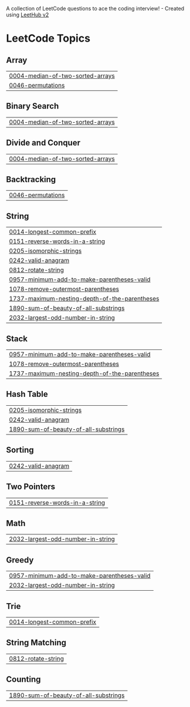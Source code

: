 A collection of LeetCode questions to ace the coding interview! - Created using [LeetHub v2](https://github.com/arunbhardwaj/LeetHub-2.0)
<!---LeetCode Topics Start-->
# LeetCode Topics
## Array
|  |
| ------- |
| [0004-median-of-two-sorted-arrays](https://github.com/MaiarunkumarK/LeetCode_Problems_Java/tree/master/0004-median-of-two-sorted-arrays) |
| [0046-permutations](https://github.com/MaiarunkumarK/LeetCode_Problems_Java/tree/master/0046-permutations) |
## Binary Search
|  |
| ------- |
| [0004-median-of-two-sorted-arrays](https://github.com/MaiarunkumarK/LeetCode_Problems_Java/tree/master/0004-median-of-two-sorted-arrays) |
## Divide and Conquer
|  |
| ------- |
| [0004-median-of-two-sorted-arrays](https://github.com/MaiarunkumarK/LeetCode_Problems_Java/tree/master/0004-median-of-two-sorted-arrays) |
## Backtracking
|  |
| ------- |
| [0046-permutations](https://github.com/MaiarunkumarK/LeetCode_Problems_Java/tree/master/0046-permutations) |
## String
|  |
| ------- |
| [0014-longest-common-prefix](https://github.com/MaiarunkumarK/LeetCode_Problems_Java/tree/master/0014-longest-common-prefix) |
| [0151-reverse-words-in-a-string](https://github.com/MaiarunkumarK/LeetCode_Problems_Java/tree/master/0151-reverse-words-in-a-string) |
| [0205-isomorphic-strings](https://github.com/MaiarunkumarK/LeetCode_Problems_Java/tree/master/0205-isomorphic-strings) |
| [0242-valid-anagram](https://github.com/MaiarunkumarK/LeetCode_Problems_Java/tree/master/0242-valid-anagram) |
| [0812-rotate-string](https://github.com/MaiarunkumarK/LeetCode_Problems_Java/tree/master/0812-rotate-string) |
| [0957-minimum-add-to-make-parentheses-valid](https://github.com/MaiarunkumarK/LeetCode_Problems_Java/tree/master/0957-minimum-add-to-make-parentheses-valid) |
| [1078-remove-outermost-parentheses](https://github.com/MaiarunkumarK/LeetCode_Problems_Java/tree/master/1078-remove-outermost-parentheses) |
| [1737-maximum-nesting-depth-of-the-parentheses](https://github.com/MaiarunkumarK/LeetCode_Problems_Java/tree/master/1737-maximum-nesting-depth-of-the-parentheses) |
| [1890-sum-of-beauty-of-all-substrings](https://github.com/MaiarunkumarK/LeetCode_Problems_Java/tree/master/1890-sum-of-beauty-of-all-substrings) |
| [2032-largest-odd-number-in-string](https://github.com/MaiarunkumarK/LeetCode_Problems_Java/tree/master/2032-largest-odd-number-in-string) |
## Stack
|  |
| ------- |
| [0957-minimum-add-to-make-parentheses-valid](https://github.com/MaiarunkumarK/LeetCode_Problems_Java/tree/master/0957-minimum-add-to-make-parentheses-valid) |
| [1078-remove-outermost-parentheses](https://github.com/MaiarunkumarK/LeetCode_Problems_Java/tree/master/1078-remove-outermost-parentheses) |
| [1737-maximum-nesting-depth-of-the-parentheses](https://github.com/MaiarunkumarK/LeetCode_Problems_Java/tree/master/1737-maximum-nesting-depth-of-the-parentheses) |
## Hash Table
|  |
| ------- |
| [0205-isomorphic-strings](https://github.com/MaiarunkumarK/LeetCode_Problems_Java/tree/master/0205-isomorphic-strings) |
| [0242-valid-anagram](https://github.com/MaiarunkumarK/LeetCode_Problems_Java/tree/master/0242-valid-anagram) |
| [1890-sum-of-beauty-of-all-substrings](https://github.com/MaiarunkumarK/LeetCode_Problems_Java/tree/master/1890-sum-of-beauty-of-all-substrings) |
## Sorting
|  |
| ------- |
| [0242-valid-anagram](https://github.com/MaiarunkumarK/LeetCode_Problems_Java/tree/master/0242-valid-anagram) |
## Two Pointers
|  |
| ------- |
| [0151-reverse-words-in-a-string](https://github.com/MaiarunkumarK/LeetCode_Problems_Java/tree/master/0151-reverse-words-in-a-string) |
## Math
|  |
| ------- |
| [2032-largest-odd-number-in-string](https://github.com/MaiarunkumarK/LeetCode_Problems_Java/tree/master/2032-largest-odd-number-in-string) |
## Greedy
|  |
| ------- |
| [0957-minimum-add-to-make-parentheses-valid](https://github.com/MaiarunkumarK/LeetCode_Problems_Java/tree/master/0957-minimum-add-to-make-parentheses-valid) |
| [2032-largest-odd-number-in-string](https://github.com/MaiarunkumarK/LeetCode_Problems_Java/tree/master/2032-largest-odd-number-in-string) |
## Trie
|  |
| ------- |
| [0014-longest-common-prefix](https://github.com/MaiarunkumarK/LeetCode_Problems_Java/tree/master/0014-longest-common-prefix) |
## String Matching
|  |
| ------- |
| [0812-rotate-string](https://github.com/MaiarunkumarK/LeetCode_Problems_Java/tree/master/0812-rotate-string) |
## Counting
|  |
| ------- |
| [1890-sum-of-beauty-of-all-substrings](https://github.com/MaiarunkumarK/LeetCode_Problems_Java/tree/master/1890-sum-of-beauty-of-all-substrings) |
<!---LeetCode Topics End-->